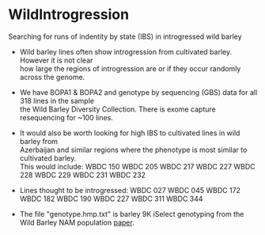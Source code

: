 # WildIntrogression
Searching for runs of indentity by state (IBS) in introgressed wild barley

- Wild barley lines often show introgression from cultivated barley. However it is not clear \
    how large the regions of introgression are or if they occur randomly across the genome.
- We have BOPA1 & BOPA2 and genotype by sequencing (GBS) data for all 318 lines in the sample \
    the Wild Barley Diversity Collection. There is exome capture resequencing for ~100 lines.
- It would also be worth looking for high IBS to cultivated lines in wild barley from \
    Azerbaijan and similar regions where the phenotype is most similar to cultivated barley. \
    This would include:
    WBDC 150
    WBDC 205
    WBDC 217
    WBDC 227
    WBDC 228
    WBDC 229
    WBDC 231
    WBDC 232
    

- Lines thought to be introgressed:
    WBDC 027
    WBDC 045
    WBDC 172
    WBDC 182
    WBDC 190
    WBDC 227
    WBDC 311
    WBDC 344

- The file "genotype.hmp.txt" is barley 9K iSelect genotyping from the Wild Barley NAM population [paper](http://www.genetics.org/content/203/3/1453).

  
